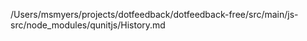 /Users/msmyers/projects/dotfeedback/dotfeedback-free/src/main/js-src/node_modules/qunitjs/History.md